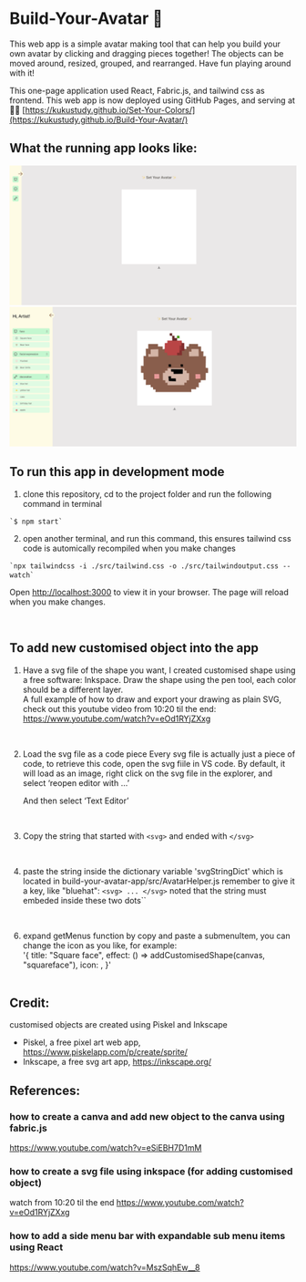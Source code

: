 # Build-Your-Avatar 🧙

This web app is a simple avatar making tool that can help you build your own avatar by clicking and dragging pieces together! The objects can be moved around, resized, grouped, and rearranged. Have fun playing around with it!

This one-page application used React, Fabric.js, and tailwind css as frontend.
This web app is now deployed using GitHub Pages, and serving at 🍕🍕 [https://kukustudy.github.io/Set-Your-Colors/](https://kukustudy.github.io/Build-Your-Avatar/)


## What the running app looks like:
![Alt text](homepage.png)
![Alt text](bearAvatar.png)


## To run this app in development mode
  1. clone this repository, cd to the project folder and run the following command in terminal
     
    `$ npm start`

  2. open another terminal, and run this command, this ensures tailwind css code is automically recompiled when you make changes

    `npx tailwindcss -i ./src/tailwind.css -o ./src/tailwindoutput.css --watch`
    
  Open [http://localhost:3000](http://localhost:3000) to view it in your browser. The page will reload when you make changes.
  
<br/>

## To add new customised object into the app
  1.	Have a svg file of the shape you want, I created customised shape using a free software: Inkspace.
      Draw the shape using the pen tool, each color should be a different layer.<br/>
      A full example of how to draw and export your drawing as plain SVG, check out this youtube video from 10:20 til the end:
      https://www.youtube.com/watch?v=eOd1RYjZXxg

<br/>
  
  2. Load the svg file as a code piece
      Every svg file is actually just a piece of code, to retrieve this code, open the svg fiile in VS code. 
      By default, it will load as an image, right click on the svg file in the explorer, and select ‘reopen editor with …’
    
      And then select ‘Text Editor’

<br/>  

  3. Copy the string that started with `<svg>` and ended with `</svg>`
  
<br/>

  4. paste the string inside the dictionary variable 'svgStringDict' which is located in build-your-avatar-app/src/AvatarHelper.js
     remember to give it a key, like "bluehat": `<svg> ... </svg>`
     noted that the string must embeded inside these two dots``
     
<br/>

  6. expand getMenus function by copy and paste a submenuItem, you can change the icon as you like, for example:<br/>
       '{
        title: "Square face",
        effect: () => addCustomisedShape(canvas, "squareface"),
        icon: <FaRegSquare />,
      }'
<br/><br/>


## Credit:
customised objects are created using Piskel and Inkscape
- Piskel, a free pixel art web app, https://www.piskelapp.com/p/create/sprite/
- Inkscape, a free svg art app, https://inkscape.org/


## References:
### how to create a canva and add new object to the canva using fabric.js
https://www.youtube.com/watch?v=eSiEBH7D1mM

### how to create a svg file using inkspace (for adding customised object)
watch from 10:20 til the end
https://www.youtube.com/watch?v=eOd1RYjZXxg

### how to add a side menu bar with expandable sub menu items using React
https://www.youtube.com/watch?v=MszSqhEw__8
